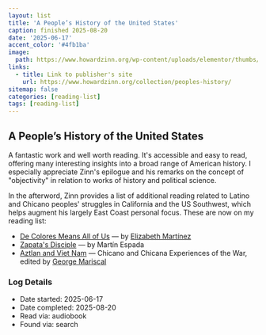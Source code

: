 ```yaml
---
layout: list
title: 'A People’s History of the United States'
caption: finished 2025-08-20
date: '2025-06-17'
accent_color: '#4fb1ba'
image: 
  path: https://www.howardzinn.org/wp-content/uploads/elementor/thumbs/peopleshistory9780062397348-q3124zo3yrvgg7hxa2ehq722xyudj15jtmdkcncsai.png
links:
  - title: Link to publisher's site
    url: https://www.howardzinn.org/collection/peoples-history/ 
sitemap: false
categories: [reading-list]
tags: [reading-list]
---
```


## A People’s History of the United States

A fantastic work and well worth reading. It's accessible and easy to read, offering many interesting insights into a broad range of American history. I especially appreciate Zinn's epilogue and his remarks on the concept of "objectivity" in relation to works of history and political science.

In the afterword, Zinn provides a list of additional reading related to Latino and Chicano peoples' struggles in California and the US Southwest, which helps augment his largely East Coast personal focus. These are now on my reading list:

* [De Colores Means All of Us](https://www.penguinrandomhouse.com/books/549080/de-colores-means-all-of-us-by-elizabeth-martinez/) — by [Elizabeth Martínez](https://www.penguinrandomhouse.com/authors/2143774/elizabeth-martinez/)
* [Zapata's Disciple](http://www.martinespada.net/zapatas-disciple.html) — by Martín Espada
* [Aztlan and Viet Nam](https://www.ucpress.edu/books/aztlan-and-viet-nam/paper) — Chicano and Chicana Experiences of the War, edited by [George Mariscal](https://www.ucpress.edu/books/browse?q=George+Mariscal#paginated-list)

### Log Details

- Date started: 2025-06-17
- Date completed: 2025-08-20
- Read via: audiobook
- Found via: search